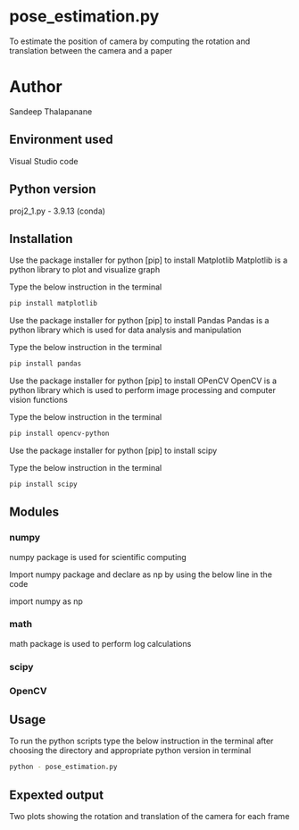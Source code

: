 # pose_estimation.py

To estimate the position of camera by computing the rotation and translation between the camera and a paper

# Author
Sandeep Thalapanane

## Environment used

Visual Studio code

## Python version

proj2_1.py - 3.9.13 (conda)

## Installation

Use the package installer for python [pip] to install Matplotlib
Matplotlib is a python library to plot and visualize graph

Type the below instruction in the terminal

```bash
pip install matplotlib
```

Use the package installer for python [pip] to install Pandas
Pandas is a python library which is used for data analysis and manipulation

Type the below instruction in the terminal

```bash
pip install pandas
```


Use the package installer for python [pip] to install OPenCV
OpenCV is a python library which is used to perform image processing and computer vision functions

Type the below instruction in the terminal

```bash
pip install opencv-python
```
Use the package installer for python [pip] to install scipy

Type the below instruction in the terminal

```bash
pip install scipy
```

## Modules

### numpy 

numpy package is used for scientific computing

Import numpy package and declare as np by using the below line in the code

import numpy as np

### math

math package is used to perform log calculations

### scipy

### OpenCV

## Usage

To run the python scripts type the below instruction in the terminal after choosing the directory and appropriate python version in terminal

```bash
python - pose_estimation.py
```

## Expexted output

Two plots showing the rotation and translation of the camera for each frame
